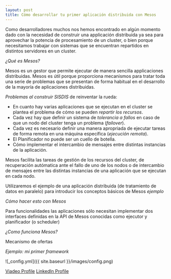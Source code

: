 ```yaml
---
layout: post
title: Cómo desarrollar tu primer aplicación distribuida con Mesos 
---
```

Como desarrolladores muchos nos hemos encontrado en algún momento dado
con la necesidad de construir una applicación distribuida ya sea para
aprovechar la potencia de procesamiento de un cluster, 
o bien porque necesitamos trabajar
con sistemas que se encuentran repartidos en distintos servidores en
un cluster.

*¿Qué es Mesos?*

Mesos es un gestor que permite ejecutar de manera sencilla
applicaciones distribuidas. Mesos es útil porque proporciona mecanismos
para tratar toda una serie de problemas que se presentan de forma habitual
en el desarrollo de la mayoría de aplicaciones distribuidas.

*Problemas al construir SISDIS* de reinventar la rueda:

- En cuanto hay varias aplicaciones que se ejecutan en el cluster se
  plantea el problema de cómo se pueden *repartir los recursos*.
- Cada vez hay que definir un sistema de *tolerancia a fallos* en
  caso de que un nodo del cluster tenga un problema (*failover*).
- Cada vez es necesario definir una manera apropriada de ejecutar
  tareas de forma remota en una máquina específica (*ejecución remota*).
- El Planificador no puede ser un cuello de botella.
- Cómo implementar el intercambio de mensajes entre distintas instancias
  de la aplicación.


Mesos facilita las tareas de gestión de los
recursos del cluster, de recuperación autómatica ante el fallo de uno
de los nodos o de intercambio de mensajes entre las distintas instancias
de una aplicación que se ejecutan en cada nodo.


Utilizaremos el ejemplo de una aplicación distribuida (de tratamiento
de datos en paralelo) para introducir los conceptos básicos de Mesos
*ejemplo*

*Cómo hacer esto con Mesos*

Para 
funcionalidades las aplicaciones sólo necesitan implementar dos
interfaces definidas en la API de Mesos conocidas como ejecutor y
planificador (o scheduler)

*¿Como funciona Mesos?*

Mecanismo de ofertas


*Ejemplo: mi primer framework*


![_config.yml]({{ site.baseurl }}/images/config.png)


[Viadeo Profile](http://www.viadeo.com/profile/002lz309wldwqir)
[LinkedIn Profile](https://www.linkedin.com/pub/i%C3%B1igo-mediavilla/3a/700/276)


